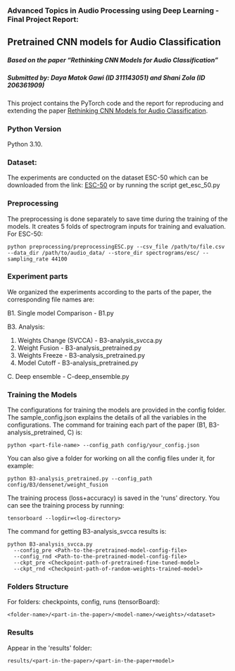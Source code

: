 ### Advanced Topics in Audio Processing using Deep Learning - Final Project Report:
## Pretrained CNN models for Audio Classification
##### Based on the paper “Rethinking CNN Models for Audio Classification”
##### Submitted by: Daya Matok Gawi (ID 311143051) and Shani Zola (ID 206361909)

This project contains the PyTorch code and the report for reproducing and extending the
paper [Rethinking CNN Models for Audio Classification](https://arxiv.org/abs/2007.11154). 

### Python Version
Python 3.10.

### Dataset:
The experiments are conducted on the dataset ESC-50 which can be downloaded from the link:
[ESC-50](https://github.com/karolpiczak/ESC-50) or by running the script get_esc_50.py 


### Preprocessing
The preprocessing is done separately to save time during the training of the models.
It creates 5 folds of spectrogram inputs for training and evaluation.
For ESC-50:
```console
python preprocessing/preprocessingESC.py --csv_file /path/to/file.csv --data_dir /path/to/audio_data/ --store_dir spectrograms/esc/ --sampling_rate 44100
```

### Experiment parts
We organized the experiments according to the parts of the paper, the corresponding file names are:

B1. Single model Comparison - B1.py

B3. Analysis:
1. Weights Change (SVCCA) - B3-analysis_svcca.py
2. Weight Fusion - B3-analysis_pretrained.py
3. Weights Freeze - B3-analysis_pretrained.py
4. Model Cutoff - B3-analysis_pretrained.py

C. Deep ensemble - C-deep_ensemble.py

### Training the Models
The configurations for training the models are provided in the config folder. 
The sample_config.json explains the details of all the variables in the configurations. 
The command for training each part of the paper (B1, B3-analysis_pretrained, C) is:
```console
python <part-file-name> --config_path config/your_config.json
```

You can also give a folder for working on all the config files under it, for example:
```console
python B3-analysis_pretrained.py --config_path config/B3/densenet/weight_fusion
```

The training process (loss+accuracy) is saved in the 'runs' directory.
You can see the training process by running:
```console
tensorboard --logdir=<log-directory>
```

The command for getting B3-analysis_svcca results is:
```console
python B3-analysis_svcca.py
  --config_pre <Path-to-the-pretrained-model-config-file>
  --config_rnd <Path-to-the-pretrained-model-config-file>
  --ckpt_pre <Checkpoint-path-of-pretrained-fine-tuned-model>
  --ckpt_rnd <Checkpoint-path-of-random-weights-trained-model>
```

### Folders Structure
For folders: checkpoints, config, runs (tensorBoard):
```console
<folder-name>/<part-in-the-paper>/<model-name>/<weights>/<dataset>
```

### Results
Appear in the 'results' folder:
```console
results/<part-in-the-paper>/<part-in-the-paper+model>
```
